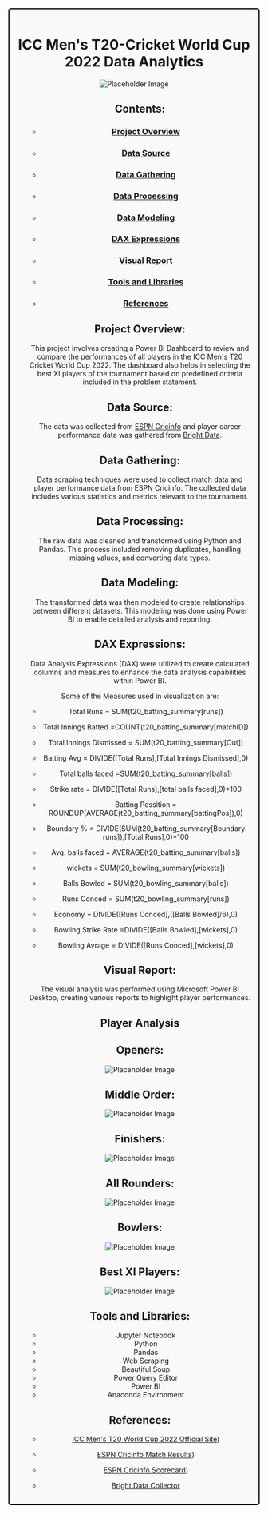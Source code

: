 <div style="border: 2px solid black; text-align: center; padding: 15px; border-radius: 5px; background-color: #f9f9f9;">
  <h1 style="text-align: center;">ICC Men's T20-Cricket World Cup 2022 Data Analytics</h1>
  <p><img src="https://github.com/AnshulChauhan19/World-T20-Team11-/blob/main/JOIN.jpg" alt="Placeholder Image">
  </p>
  <ul>



## Contents:
* ### [Project Overview](https://github.com/AnshulChauhan19/World-T20-Team11-/wiki/_new#project-overview)
* ### [Data Source](https://github.com/AnshulChauhan19/World-T20-Team11-/wiki/_new#data-source)
* ### [Data Gathering](https://github.com/AnshulChauhan19/World-T20-Team11-/wiki/_new#data-gathering)
* ### [Data Processing](https://github.com/AnshulChauhan19/World-T20-Team11-/wiki/_new#data-processing)
* ### [Data Modeling](https://github.com/AnshulChauhan19/World-T20-Team11-/wiki/_new#data-modeling)
* ### [DAX Expressions](https://github.com/AnshulChauhan19/World-T20-Team11-/wiki/_new#dax-expressions)
* ### [Visual Report](https://github.com/AnshulChauhan19/World-T20-Team11-/wiki/_new#visual-report)
* ### [Tools and Libraries](https://github.com/AnshulChauhan19/World-T20-Team11-/wiki/_new#tools-and-libraries)
* ### [References](https://github.com/AnshulChauhan19/World-T20-Team11-/wiki/_new#references)




## Project Overview:
This project involves creating a Power BI Dashboard to review and compare the performances of all players in the ICC Men's T20 Cricket World Cup 2022. The dashboard also helps in selecting the best XI players of the tournament based on predefined criteria included in the problem statement.



## Data Source:
The data was collected from [ESPN Cricinfo](https://www.espncricinfo.com/) and player career performance data was gathered from [Bright Data](https://brightdata.com/).



## Data Gathering:
Data scraping techniques were used to collect match data and player performance data from ESPN Cricinfo. The collected data includes various statistics and metrics relevant to the tournament.



## Data Processing:
The raw data was cleaned and transformed using Python and Pandas. This process included removing duplicates, handling missing values, and converting data types.



## Data Modeling:
The transformed data was then modeled to create relationships between different datasets. This modeling was done using Power BI to enable detailed analysis and reporting.



## DAX Expressions:
Data Analysis Expressions (DAX) were utilized to create calculated columns and measures to enhance the data analysis capabilities within Power BI.

Some of the Measures used in visualization are:

* Total Runs = SUM(t20_batting_summary[runs])

* Total Innings Batted =COUNT(t20_batting_summary[matchID])

* Total Innings Dismissed = SUM(t20_batting_summary[Out])

* Batting Avg = DIVIDE([Total Runs],[Total Innings Dismissed],0)

* Total balls faced =SUM(t20_batting_summary[balls])

* Strike rate = DIVIDE([Total Runs],[total balls faced],0)*100

* Batting Possition = ROUNDUP(AVERAGE(t20_batting_summary[battingPos]),0)

* Boundary % = DIVIDE(SUM(t20_batting_summary[Boundary runs]),[Total Runs],0)*100

* Avg. balls faced =  AVERAGE(t20_batting_summary[balls])

* wickets = SUM(t20_bowling_summary[wickets])

* Balls Bowled = SUM(t20_bowling_summary[balls])

* Runs Conced = SUM(t20_bowling_summary[runs])

* Economy = DIVIDE([Runs Conced],([Balls Bowled]/6),0)

* Bowling Strike Rate =DIVIDE([Balls Bowled],[wickets],0)

* Bowling Avrage = DIVIDE([Runs Conced],[wickets],0)


## Visual Report:
The visual analysis was performed using Microsoft Power BI Desktop, creating various reports to highlight player performances.

## Player Analysis
## Openers:
<p><img src="https://github.com/AnshulChauhan19/World-T20-Team11-/blob/main/Openers.PNG" alt="Placeholder Image">
  </p>

## Middle Order:
<p><img src="https://github.com/AnshulChauhan19/World-T20-Team11-/blob/main/Mid%20Order.PNG" alt="Placeholder Image">
  </p>

## Finishers:
<p><img src="https://github.com/AnshulChauhan19/World-T20-Team11-/blob/main/Finisher.PNG" alt="Placeholder Image">
  </p>

## All Rounders:
<p><img src="https://github.com/AnshulChauhan19/World-T20-Team11-/blob/main/All%20Rounder.PNG" alt="Placeholder Image">
  </p>

## Bowlers:
<p><img src="https://github.com/AnshulChauhan19/World-T20-Team11-/blob/main/Fast%20Bowler.PNG" alt="Placeholder Image">
  </p>

## Best XI Players:
<p><img src="https://github.com/AnshulChauhan19/World-T20-Team11-/blob/main/Team%2011.PNG" alt="Placeholder Image">
  </p>






## Tools and Libraries:
*  Jupyter Notebook
*  Python
*  Pandas
*  Web Scraping
*  Beautiful Soup
*  Power Query Editor
*  Power BI
*  Anaconda Environment


## References:

* [ICC Men's T20 World Cup 2022 Official Site](https://www.t20worldcup.com/tournaments/t20cricketworldcup))
* [ESPN Cricinfo Match Results](https://www.espncricinfo.com/records/tournament/team-match-results/icc-men-s-t20-world-cup-2022-23-14450))
* [ESPN Cricinfo Scorecard](https://www.espncricinfo.com/series/icc-men-s-t20-world-cup-2022-23-1298134/namibia-vs-sri-lanka-1st-match-first-round-group-a-1298135/full-scorecard))
* [Bright Data Collector](https://github.com/AnshulChauhan19/World-T20-Team11-/wiki/_new#references)


  </ul>
  </div>
